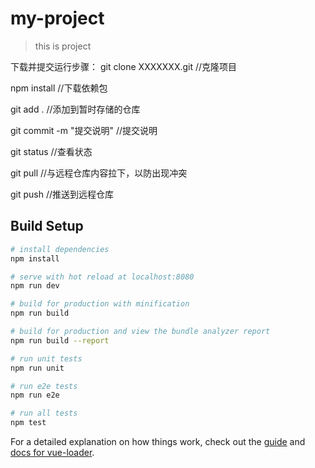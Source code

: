 # my-project

> this is project

下载并提交运行步骤：
git clone XXXXXXX.git //克隆项目

npm install //下载依赖包

git add . //添加到暂时存储的仓库

git commit -m "提交说明" //提交说明

git  status //查看状态

git pull //与远程仓库内容拉下，以防出现冲突

git push //推送到远程仓库



## Build Setup

``` bash
# install dependencies
npm install

# serve with hot reload at localhost:8080
npm run dev

# build for production with minification
npm run build

# build for production and view the bundle analyzer report
npm run build --report

# run unit tests
npm run unit

# run e2e tests
npm run e2e

# run all tests
npm test
```

For a detailed explanation on how things work, check out the [guide](http://vuejs-templates.github.io/webpack/) and [docs for vue-loader](http://vuejs.github.io/vue-loader).
